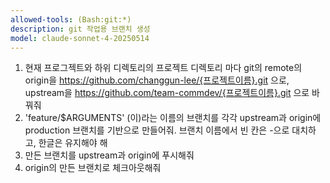 ```yaml
---
allowed-tools: (Bash:git:*)
description: git 작업용 브랜치 생성
model: claude-sonnet-4-20250514
---
```

1. 현재 프로그젝트와 하위 디렉토리의 프로젝트 디렉토리 마다 git의 remote의 origin을 https://github.com/changgun-lee/{프로젝트이름}.git 으로, upstream을 https://github.com/team-commdev/{프로젝트이름}.git 으로 바꿔줘
2. 'feature/$ARGUMENTS' (이)라는 이름의 브랜치를 각각 upstream과 origin에 production 브랜치를 기반으로 만들어줘. 브랜치 이름에서 빈 칸은 -으로 대치하고, 한글은 유지해야 해
3. 만든 브랜치를 upstream과 origin에 푸시해줘
3. origin의 만든 브랜치로 체크아웃해줘
